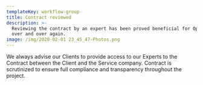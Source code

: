 ```yaml
---
templateKey: workflow-group
title: Contract reviewed
description: >-
  Reviewing the contract by an expert has been proved beneficial for Operator,
  over and over again.
image: /img/2020-02-01 23_45_47-Photos.png
---
```

We always advise our Clients to provide access to our Experts to the Contract between the Client and the Service company. Contract is scrutinized to ensure full compliance and transparency throughout the project.
